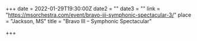 +++
date = 2022-01-29T19:30:00Z
date2 = ""
date3 = ""
link = "https://msorchestra.com/event/bravo-iii-symphonic-spectacular-3/"
place = "Jackson, MS"
title = "Bravo III – Symphonic Spectacular"

+++
